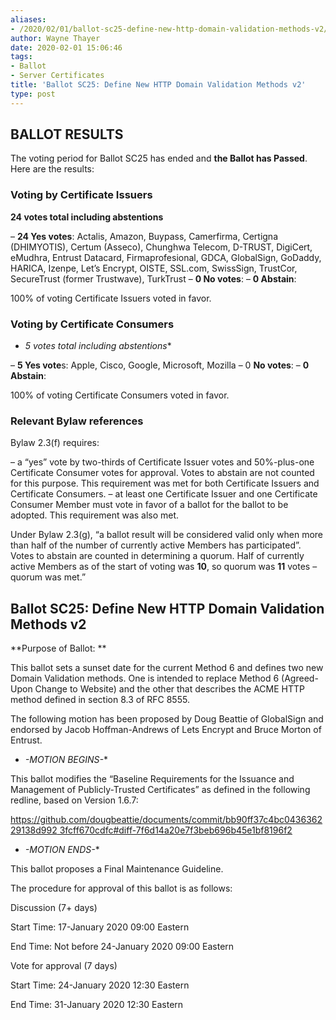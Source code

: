 ```yaml
---
aliases:
- /2020/02/01/ballot-sc25-define-new-http-domain-validation-methods-v2/
author: Wayne Thayer
date: 2020-02-01 15:06:46
tags:
- Ballot
- Server Certificates
title: 'Ballot SC25: Define New HTTP Domain Validation Methods v2'
type: post
---
```


## BALLOT RESULTS

The voting period for Ballot SC25 has ended and **the Ballot has Passed**. Here are the results:

### Voting by Certificate Issuers

**24 votes total including abstentions**

– **24 Yes votes**: Actalis, Amazon, Buypass, Camerfirma, Certigna (DHIMYOTIS), Certum (Asseco), Chunghwa Telecom, D-TRUST, DigiCert, eMudhra, Entrust Datacard, Firmaprofesional, GDCA, GlobalSign, GoDaddy, HARICA, Izenpe, Let’s Encrypt, OISTE, SSL.com, SwissSign, TrustCor, SecureTrust (former Trustwave), TurkTrust
– **0 No votes**:
– **0 Abstain**:

100% of voting Certificate Issuers voted in favor.

### Voting by Certificate Consumers

- *5 votes total including abstentions*\*

– **5 Yes vote**s: Apple, Cisco, Google, Microsoft, Mozilla
– 0 **No votes**:
– **0 Abstain**:

100% of voting Certificate Consumers voted in favor.

### Relevant Bylaw references

Bylaw 2.3(f) requires:

– a “yes” vote by two-thirds of Certificate Issuer votes and 50%-plus-one Certificate Consumer votes for approval. Votes to abstain are not counted for this purpose. This requirement was met for both Certificate Issuers and Certificate Consumers.
– at least one Certificate Issuer and one Certificate Consumer Member must vote in favor of a ballot for the ballot to be adopted. This requirement was also met.

Under Bylaw 2.3(g), “a ballot result will be considered valid only when more than half of the number of currently active Members has participated”. Votes to abstain are counted in determining a quorum. Half of currently active Members as of the start of voting was **10**, so quorum was **11** votes – quorum was met.”

## Ballot SC25: Define New HTTP Domain Validation Methods v2

\*\*Purpose of Ballot: \*\*

This ballot sets a sunset date for the current Method 6 and defines two new
Domain Validation methods. One is intended to replace Method 6 (Agreed-Upon
Change to Website) and the other that describes the ACME HTTP method defined
in section 8.3 of RFC 8555.

The following motion has been proposed by Doug Beattie of GlobalSign and
endorsed by Jacob Hoffman-Andrews of Lets Encrypt and Bruce Morton of
Entrust.

- *-MOTION BEGINS-*\*

This ballot modifies the “Baseline Requirements for the Issuance and
Management of Publicly-Trusted Certificates” as defined in the following
redline, based on Version 1.6.7:

[https://github.com/dougbeattie/documents/commit/bb90ff37c4bc043636229138d992
3fcff670cdfc#diff-7f6d14a20e7f3beb696b45e1bf8196f2](https://github.com/dougbeattie/documents/commit/bb90ff37c4bc043636229138d9923fcff670cdfc#diff-7f6d14a20e7f3beb696b45e1bf8196f2)

- *-MOTION ENDS-*\*

This ballot proposes a Final Maintenance Guideline.

The procedure for approval of this ballot is as follows:

Discussion (7+ days)

Start Time: 17-January 2020 09:00 Eastern

End Time: Not before 24-January 2020 09:00 Eastern

Vote for approval (7 days)

Start Time: 24-January 2020 12:30 Eastern

End Time: 31-January 2020 12:30 Eastern